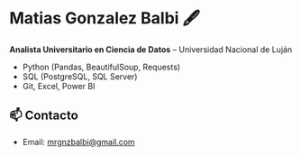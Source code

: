 # Matias Gonzalez Balbi 🖋️

**Analista Universitario en Ciencia de Datos** – Universidad Nacional de Luján  
- Python (Pandas, BeautifulSoup, Requests)
- SQL (PostgreSQL, SQL Server)
- Git, Excel, Power BI

## 📫 Contacto
- Email: mrgnzbalbi@gmail.com
